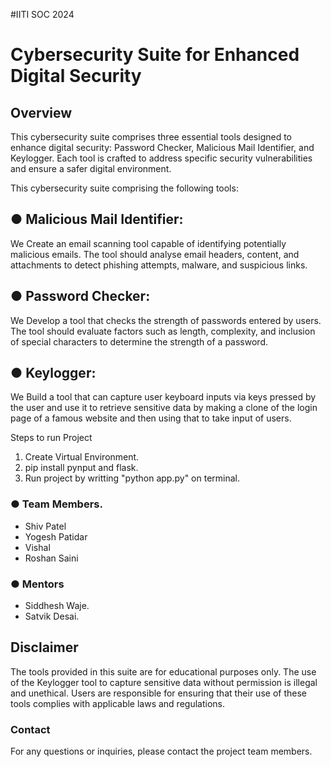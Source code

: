 #IITI SOC 2024

<h1>Cybersecurity Suite for Enhanced Digital Security</h1>

<h2>Overview</h2>
This cybersecurity suite comprises three essential tools designed to enhance digital security: Password Checker, Malicious Mail Identifier, and Keylogger. Each tool is crafted to address specific security vulnerabilities and ensure a safer digital environment.

This cybersecurity suite comprising the following tools:
<h2>● Malicious Mail Identifier:</h2>
We Create an email scanning tool capable of identifying potentially malicious emails. The tool should analyse email headers, content, and attachments to detect phishing attempts, malware, and suspicious links.

<h2>● Password Checker:</h2>
We Develop a tool that checks the strength of passwords entered by users. The tool should evaluate factors such as length, complexity, and inclusion of special characters to determine the strength of a password.





<h2>● Keylogger:</h2>
We Build a tool that can capture user keyboard inputs via keys pressed by the user and use it to retrieve sensitive data by making a clone of the login page of a famous website and then using that to take input of users.

Steps to run Project
1. Create Virtual Environment.
2. pip install pynput and flask.
3. Run project by writting "python app.py" on terminal.

<h3>● Team Members.</h3>
<ul>
            <li>Shiv Patel</li>
            <li>Yogesh Patidar</li>
            <li>Vishal</li>
            <li>Roshan Saini</li>
        </ul>
<h3>● Mentors</h3>
<ul>
<li>Siddhesh Waje.</li>
<li>Satvik Desai.</li>
</ul>

<h2>Disclaimer</h2>
The tools provided in this suite are for educational purposes only. The use of the Keylogger tool to capture sensitive data without permission is illegal and unethical. Users are responsible for ensuring that their use of these tools complies with applicable laws and regulations.

<h3>Contact</h3>
For any questions or inquiries, please contact the project team members.



